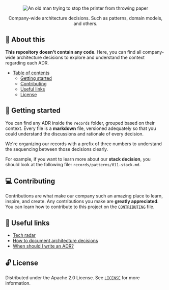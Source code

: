 <p align="center">
  <br>
   <img src="https://media.giphy.com/media/yUrUb9fYz6x7a/giphy.gif" alt="An old man trying to stop the printer from throwing paper" title="Architecture Decision Records header's GIF" />
  <br>
</p>
<p align="center">
Company-wide architecture decisions. Such as patterns, domain models, and others. 
</p>

## 📖 About this

**This repository doesn't contain any code**. Here, you can find all company-wide architecture decisions to explore and understand the context regarding each ADR.

* [Table of contents](#)
  * [Getting started](#-getting-started)
  * [Contributing](#-contributing)
  * [Useful links](#-useful-links)
  * [License](#-license)

## 🤖 Getting started

You can find any ADR inside the `records` folder, grouped based on their context. Every file is a **markdown** file, versioned adequately so that you could understand the discussions and rationale of every decision.

We're organizing our records with a prefix of three numbers to understand the sequencing between those decisions clearly. 

For example, if you want to learn more about our **stack decision**, you should look at the following file: `records/patterns/011-stack.md`.

## 💻 Contributing

Contributions are what make our company such an amazing place to learn, inspire, and create. Any contributions you make are **greatly appreciated**. You can learn how to contribute to this project on the [`CONTRIBUTING`](CONTRIBUTING.md) file.

## 🔗 Useful links

* [Tech radar](https://www.thoughtworks.com/radar/techniques/lightweight-architecture-decision-records)
* [How to document architecture decisions](https://cognitect.com/blog/2011/11/15/documenting-architecture-decisions)
* [When should I write an ADR?](https://engineering.atspotify.com/2020/04/14/when-should-i-write-an-architecture-decision-record/)

## 🔓 License

Distributed under the Apache 2.0 License. See [`LICENSE`](LICENSE) for more information.

